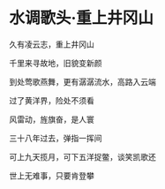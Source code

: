 # 水调歌头·重上井冈山

久有凌云志，重上井冈山

千里来寻故地，旧貌变新颜

到处莺歌燕舞，更有潺潺流水，高路入云端

过了黄洋界，险处不须看

风雷动，旌旗奋，是人寰

三十八年过去，弹指一挥间

可上九天揽月，可下五洋捉鳖，谈笑凯歌还

世上无难事，只要肯登攀
